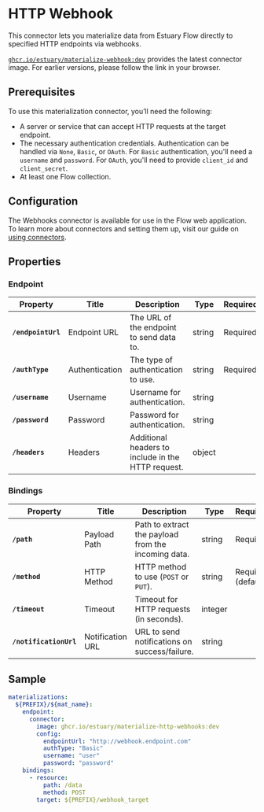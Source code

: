# HTTP Webhook

This connector lets you materialize data from Estuary Flow directly to specified HTTP endpoints via webhooks.

[`ghcr.io/estuary/materialize-webhook:dev`](https://ghcr.io/estuary/materialize-webhook:dev) provides the latest connector image. For earlier versions, please follow the link in your browser.

## Prerequisites
To use this materialization connector, you’ll need the following:

- A server or service that can accept HTTP requests at the target endpoint.
- The necessary authentication credentials. Authentication can be handled via `None`, `Basic`, or `OAuth`. For `Basic` authentication, you'll need a `username` and `password`. For `OAuth`, you'll need to provide `client_id` and `client_secret`.
- At least one Flow collection.

## Configuration
The Webhooks connector is available for use in the Flow web application. To learn more about connectors and setting them up, visit our guide on [using connectors](https://docs.estuary.dev/concepts/connectors/#using-connectors).

## Properties

### Endpoint

| Property              | Title         | Description                                         | Type   | Required/Default       |
|-----------------------|---------------|-----------------------------------------------------|--------|------------------------|
| **`/endpointUrl`**    | Endpoint URL  | The URL of the endpoint to send data to.       | string | Required               |
| **`/authType`**       | Authentication| The type of authentication to use. | string | Required |
| **`/username`**       | Username      | Username for authentication.       | string |                |
| **`/password`**       | Password      | Password for authentication.       | string |                |
| **`/headers`**        | Headers       | Additional headers to include in the HTTP request. | object |                |

### Bindings

| Property              | Title          | Description                            | Type   | Required/Default       |
|-----------------------|----------------|----------------------------------------|--------|------------------------|
| **`/path`**    | Payload Path   | Path to extract the payload from the incoming data. | string | Required               |
| **`/method`**         | HTTP Method    | HTTP method to use (`POST` or `PUT`). | string | Required (default: `POST`) |
| **`/timeout`**        | Timeout       | Timeout for HTTP requests (in seconds).            | integer | |
| **`/notificationUrl`**| Notification URL | URL to send notifications on success/failure.   | string |               |

## Sample

```yaml
materializations:
  ${PREFIX}/${mat_name}:
    endpoint:
      connector:
        image: ghcr.io/estuary/materialize-http-webhooks:dev
        config:
          endpointUrl: "http://webhook.endpoint.com"
          authType: "Basic"
          username: "user"
          password: "password"
    bindings:
      - resource:
          path: /data
          method: POST
        target: ${PREFIX}/webhook_target
```



